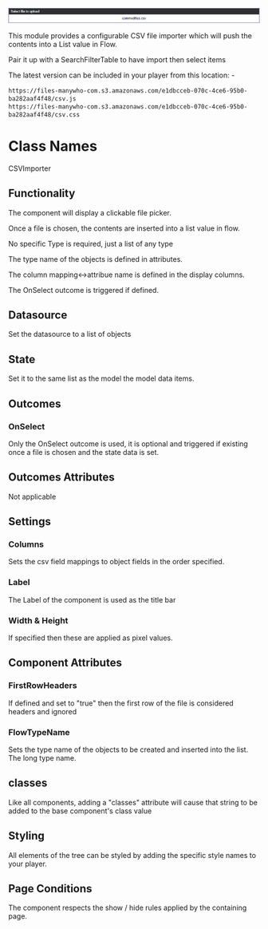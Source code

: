 ![CSV Image](https://github.com/MarkWattsBoomi/CSVImporter/blob/main/csv.png)

This module provides a configurable CSV file importer which will push the contents into a List value in Flow. 

Pair it up with a SearchFilterTable to have import then select items

The latest version can be included in your player from this location: -

```
https://files-manywho-com.s3.amazonaws.com/e1dbcceb-070c-4ce6-95b0-ba282aaf4f48/csv.js
https://files-manywho-com.s3.amazonaws.com/e1dbcceb-070c-4ce6-95b0-ba282aaf4f48/csv.css
```

# Class Names

CSVImporter

## Functionality

The component will display a clickable file picker.

Once a file is chosen, the contents are inserted into a list value in flow.

No specific Type is required, just a list of any type

The type name of the objects is defined in attributes.

The column mapping<->attribue name is defined in the display columns.

The OnSelect outcome is triggered if defined.

## Datasource

Set the datasource to a list of objects


## State

Set it to the same list as the model the model data items.


## Outcomes

### OnSelect

Only the OnSelect outcome is used, it is optional and triggered if existing once a file is chosen and the state data is set.


## Outcomes Attributes

Not applicable


## Settings

### Columns

Sets the csv field mappings to object fields in the order specified.

### Label

The Label of the component is used as the title bar

### Width & Height

If specified then these are applied as pixel values.

## Component Attributes

### FirstRowHeaders

If defined and set to "true" then the first row of the file is considered headers and ignored

### FlowTypeName

Sets the type name of the objects to be created and inserted into the list.  The long type name.


## classes

Like all components, adding a "classes" attribute will cause that string to be added to the base component's class value


## Styling

All elements of the tree can be styled by adding the specific style names to your player.


## Page Conditions

The component respects the show / hide rules applied by the containing page.


